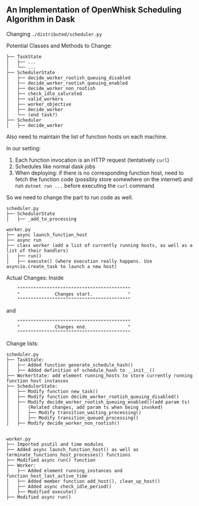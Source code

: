 ## An Implementation of OpenWhisk Scheduling Algorithm in Dask
Changing ```./distributed/scheduler.py```

Potential Classes and Methods to Change:
```
├── TaskState
│   ├── ...
│   └── ...
├── SchedulerState
│   ├── decide_worker_rootish_queuing_disabled
│   ├── decide_worker_rootish_queuing_enabled
│   ├── decide_worker_non_rootish
│   ├── check_idle_saturated
│   ├── valid_workers
│   ├── worker_objective
│   ├── decide_worker
│   └── (end task?)
├── Scheduler
│   ├── decide_worker
```

Also need to maintain the list of function hosts on each machine.

In our setting:

1. Each function invocation is an HTTP request (tentatively ```curl```)
2. Schedules like normal dask jobs
3. When deploying: if there is no corresponding function host, need to fetch the function code (possibly store somewhere on the internet) and run ```dotnet run ...``` before executing the ```curl``` command

So we need to change the part to run code as well.
```
scheduler.py
├── SchedulerState
│   ├── _add_to_processing

worker.py
├── async launch_function_host
├── async run
├── class worker (add a list of currently running hosts, as well as a list of their handlers)
│   ├── run()
│   ├── execute() (where execution really happens. Use asyncio.create_task to launch a new host)
```

Actual Changes:
Inside
```
    """"""""""""""""""""""""""""""""""""""""""
    "             Changes start.             "
    """"""""""""""""""""""""""""""""""""""""""
```
and
```
    """"""""""""""""""""""""""""""""""""""""""
    "             Changes end.               "
    """"""""""""""""""""""""""""""""""""""""""
```

Change lists:
```
scheduler.py
├── TaskState: 
│   ├── Added function generate_schedule_hash()
│   ├── Added definition of schedule_hash to __init__()
├── WorkerState: add element running_hosts to store currently running function host instances
├── SchedulerState:
│   ├── Modify function new_task()
│   ├── Modify function decide_worker_rootish_queuing_disabled()
│   ├── Modify decide_worker_rootish_queuing_enabled()(add param ts)
│   │   (Related changes, add param ts when being invoked)
│   │   ├── Modify transition_waiting_processing()
│   │   ├── Modify transition_queued_processing()
│   ├── Modify decide_worker_non_rootish()


worker.py
├── Imported psutil and time modules
├── Added async launch_function_host() as well as terminate_functions_host_processes() functions
├── Modified async run() function
├── Worker: 
│   ├── Added element running_instances and function_host_last_active_time
│   ├── Added member function add_host(), clean_up_host()
│   ├── Added async check_idle_period()
│   ├── Modified execute()
├── Modified async run()
```
